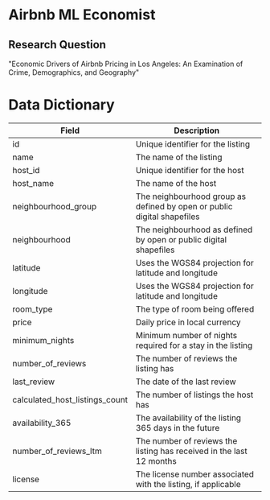 # Airbnb ML Economist

## Research Question

"Economic Drivers of Airbnb Pricing in Los Angeles: An Examination of Crime, Demographics, and Geography"

# Data Dictionary

| Field                          | Description                                                             |
|--------------------------------|-------------------------------------------------------------------------|
| id                             | Unique identifier for the listing                                       |
| name                           | The name of the listing                                                 |
| host_id                        | Unique identifier for the host                                          |
| host_name                      | The name of the host                                                    |
| neighbourhood_group            | The neighbourhood group as defined by open or public digital shapefiles |
| neighbourhood                  | The neighbourhood as defined by open or public digital shapefiles       |
| latitude                       | Uses the WGS84 projection for latitude and longitude                    |
| longitude                      | Uses the WGS84 projection for latitude and longitude                    |
| room_type                      | The type of room being offered                                          |
| price                          | Daily price in local currency                                           |
| minimum_nights                 | Minimum number of nights required for a stay in the listing             |
| number_of_reviews              | The number of reviews the listing has                                   |
| last_review                    | The date of the last review                                             |
| calculated_host_listings_count | The number of listings the host has                                     |
| availability_365               | The availability of the listing 365 days in the future                  |
| number_of_reviews_ltm          | The number of reviews the listing has received in the last 12 months    |
| license                        | The license number associated with the listing, if applicable           |
